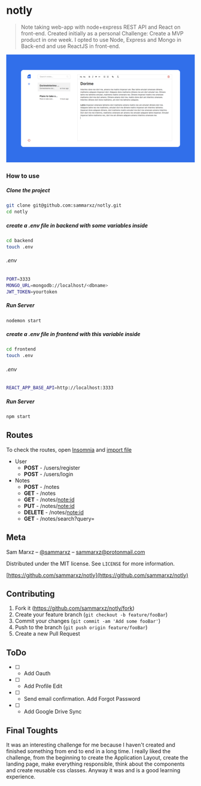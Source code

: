# notly
> Note taking web-app with node+express REST API and React on front-end. Created initially as a personal Challenge: Create a MVP product in one week. I opted to use Node, Express and Mongo in Back-end and use ReactJS in front-end. 

![Preview](https://github.com/sammarxz/notly/blob/master/frontend/src/assets/prev.png?raw=true)

### How to use

##### Clone the project
```sh
git clone git@github.com:sammarxz/notly.git
cd notly
```

##### create a .env file in backend with some variables inside
```sh
cd backend
touch .env
```
###### .env
```sh
PORT=3333
MONGO_URL=mongodb://localhost/<dbname>
JWT_TOKEN=yourtoken
```

##### Run Server
```sh
nodemon start
```
##### create a .env file in frontend with this variable inside
```sh
cd frontend
touch .env
```
###### .env
```sh
REACT_APP_BASE_API=http://localhost:3333
```

##### Run Server
```sh
npm start
```

## Routes
To check the routes, open [Insomnia](https://insomnia.rest/) and [import file](https://github.com/sammarxz/notly/blob/master/backend/insomnia.json)
* User
  * **POST** - /users/register
  * **POST** - /users/login
* Notes
  * **POST** - /notes
  * **GET** - /notes
  * **GET** - /notes/<note:id>
  * **PUT** - /notes/<note:id>
  * **DELETE** - /notes/<note:id>
  * **GET** - /notes/search?query=<query>

## Meta

Sam Marxz – [@sammarxz](https://twitter.com/sammarxz) – sammarxz@protonmail.com

Distributed under the MIT license. See ``LICENSE`` for more information.

[https://github.com/sammarxz/notly](https://github.com/sammarxz/notly)

## Contributing

1. Fork it (<https://github.com/sammarxz/notly/fork>)
2. Create your feature branch (`git checkout -b feature/fooBar`)
3. Commit your changes (`git commit -am 'Add some fooBar'`)
4. Push to the branch (`git push origin feature/fooBar`)
5. Create a new Pull Request

## ToDo
* [ ] - Add Oauth
* [ ] - Add Profile Edit
* [ ] - Send email confirmation. Add Forgot Password
* [ ] - Add Google Drive Sync


## Final Toughts
It was an interesting challenge for me because I haven't created and finished something from end to end in a long time. I really liked the challenge, from the beginning to create the Application Layout, create the landing page, make everything responsible, think about the components and create reusable css classes. Anyway it was and is a good learning experience.
